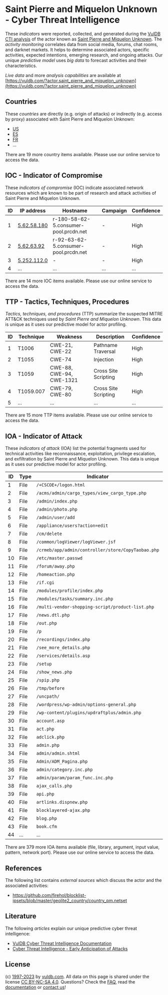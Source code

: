 # Saint Pierre and Miquelon Unknown - Cyber Threat Intelligence

These _indicators_ were reported, collected, and generated during the [VulDB CTI analysis](https://vuldb.com/?kb.cti) of the actor known as [Saint Pierre and Miquelon Unknown](https://vuldb.com/?actor.saint_pierre_and_miquelon_unknown). The _activity monitoring_ correlates data from social media, forums, chat rooms, and darknet markets. It helps to determine associated actors, specific activities, expected intentions, emerging research, and ongoing attacks. Our unique _predictive model_ uses _big data_ to forecast activities and their characteristics.

_Live data_ and more _analysis capabilities_ are available at [https://vuldb.com/?actor.saint_pierre_and_miquelon_unknown](https://vuldb.com/?actor.saint_pierre_and_miquelon_unknown)

## Countries

These _countries_ are directly (e.g. origin of attacks) or indirectly (e.g. access by proxy) associated with Saint Pierre and Miquelon Unknown:

* [US](https://vuldb.com/?country.us)
* [ES](https://vuldb.com/?country.es)
* [FR](https://vuldb.com/?country.fr)
* ...

There are 19 more country items available. Please use our online service to access the data.

## IOC - Indicator of Compromise

These _indicators of compromise_ (IOC) indicate associated network resources which are known to be part of research and attack activities of Saint Pierre and Miquelon Unknown.

ID | IP address | Hostname | Campaign | Confidence
-- | ---------- | -------- | -------- | ----------
1 | [5.62.58.180](https://vuldb.com/?ip.5.62.58.180) | r-180-58-62-5.consumer-pool.prcdn.net | - | High
2 | [5.62.63.92](https://vuldb.com/?ip.5.62.63.92) | r-92-63-62-5.consumer-pool.prcdn.net | - | High
3 | [5.252.112.0](https://vuldb.com/?ip.5.252.112.0) | - | - | High
4 | ... | ... | ... | ...

There are 14 more IOC items available. Please use our online service to access the data.

## TTP - Tactics, Techniques, Procedures

_Tactics, techniques, and procedures_ (TTP) summarize the suspected MITRE ATT&CK techniques used by _Saint Pierre and Miquelon Unknown_. This data is unique as it uses our predictive model for actor profiling.

ID | Technique | Weakness | Description | Confidence
-- | --------- | -------- | ----------- | ----------
1 | T1006 | CWE-21, CWE-22 | Pathname Traversal | High
2 | T1055 | CWE-74 | Injection | High
3 | T1059 | CWE-88, CWE-94, CWE-1321 | Cross Site Scripting | High
4 | T1059.007 | CWE-79, CWE-80 | Cross Site Scripting | High
5 | ... | ... | ... | ...

There are 15 more TTP items available. Please use our online service to access the data.

## IOA - Indicator of Attack

These _indicators of attack_ (IOA) list the potential fragments used for technical activities like reconnaissance, exploitation, privilege escalation, and exfiltration by Saint Pierre and Miquelon Unknown. This data is unique as it uses our predictive model for actor profiling.

ID | Type | Indicator | Confidence
-- | ---- | --------- | ----------
1 | File | `/+CSCOE+/logon.html` | High
2 | File | `/acms/admin/cargo_types/view_cargo_type.php` | High
3 | File | `/admin/index.php` | High
4 | File | `/admin/photo.php` | High
5 | File | `/admin/user/add` | High
6 | File | `/appliance/users?action=edit` | High
7 | File | `/cm/delete` | Medium
8 | File | `/common/logViewer/logViewer.jsf` | High
9 | File | `/crmeb/app/admin/controller/store/CopyTaobao.php` | High
10 | File | `/etc/master.passwd` | High
11 | File | `/forum/away.php` | High
12 | File | `/homeaction.php` | High
13 | File | `/if.cgi` | Low
14 | File | `/modules/profile/index.php` | High
15 | File | `/modules/tasks/summary.inc.php` | High
16 | File | `/multi-vendor-shopping-script/product-list.php` | High
17 | File | `/news.dtl.php` | High
18 | File | `/out.php` | Medium
19 | File | `/p` | Low
20 | File | `/recordings/index.php` | High
21 | File | `/see_more_details.php` | High
22 | File | `/services/details.asp` | High
23 | File | `/setup` | Low
24 | File | `/show_news.php` | High
25 | File | `/spip.php` | Medium
26 | File | `/tmp/before` | Medium
27 | File | `/uncpath/` | Medium
28 | File | `/wordpress/wp-admin/options-general.php` | High
29 | File | `/wp-content/plugins/updraftplus/admin.php` | High
30 | File | `account.asp` | Medium
31 | File | `act.php` | Low
32 | File | `adclick.php` | Medium
33 | File | `admin.php` | Medium
34 | File | `admin/admin.shtml` | High
35 | File | `Admin/ADM_Pagina.php` | High
36 | File | `admin/category.inc.php` | High
37 | File | `admin/param/param_func.inc.php` | High
38 | File | `ajax_calls.php` | High
39 | File | `api.php` | Low
40 | File | `artlinks.dispnew.php` | High
41 | File | `blocklayered-ajax.php` | High
42 | File | `blog.php` | Medium
43 | File | `book.cfm` | Medium
44 | ... | ... | ...

There are 379 more IOA items available (file, library, argument, input value, pattern, network port). Please use our online service to access the data.

## References

The following list contains _external sources_ which discuss the actor and the associated activities:

* https://github.com/firehol/blocklist-ipsets/blob/master/geolite2_country/country_pm.netset

## Literature

The following _articles_ explain our unique predictive cyber threat intelligence:

* [VulDB Cyber Threat Intelligence Documentation](https://vuldb.com/?kb.cti)
* [Cyber Threat Intelligence - Early Anticipation of Attacks](https://www.scip.ch/en/?labs.20201022)

## License

(c) [1997-2023](https://vuldb.com/?kb.changelog) by [vuldb.com](https://vuldb.com/?kb.about). All data on this page is shared under the license [CC BY-NC-SA 4.0](https://creativecommons.org/licenses/by-nc-sa/4.0/). Questions? Check the [FAQ](https://vuldb.com/?kb.faq), read the [documentation](https://vuldb.com/?kb) or [contact us](https://vuldb.com/?contact)!
